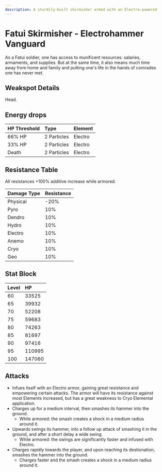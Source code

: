 ```yaml
---
description: A sturdily-built skirmisher armed with an Electro-powered war-hammer..
---
```


# Fatui Skirmisher - Electrohammer Vanguard

As a Fatui soldier, one has access to munificent resources: salaries, armaments, and supplies. But at the same time, it also means much time away from home and family and putting one's life in the hands of comrades one has never met.

## Weakspot Details

Head.

## Energy drops

| HP Threshold | Type        | Element |
| :----------- | :---------- | :------ |
| 66% HP       | 2 Particles | Electro |
| 33% HP       | 2 Particles | Electro |
| Death        | 2 Particles | Electro |

## Resistance Table

All resistances +100% additive increase while armored.

| Damage Type | Resistance |
| :---------- | :--------- |
| Physical    | -20%       |
| Pyro        | 10%        |
| Dendro      | 10%        |
| Hydro       | 10%        |
| Electro     | 10%        |
| Anemo       | 10%        |
| Cryo        | 10%        |
| Geo         | 10%        |

## Stat Block

| Level | HP     |
| :---- | :----- |
| 60    | 33525  |
| 65    | 39932  |
| 70    | 52208  |
| 75    | 59683  |
| 80    | 74263  |
| 85    | 81697  |
| 90    | 97416  |
| 95    | 110995 |
| 100   | 147060 |

## Attacks

* Infues itself with an Electro armor, gaining great resistance and empowering certain attacks. The armor will have its resistance against most Elements increased, but has a great weakness to Cryo Elemental application.
* Charges up for a medium interval, then smashes its hammer into the ground.
  * While armored: the smash creates a shock in a medium radius around it.
* Upwards swings its hammer, into a follow up attack of smashing it in the ground, and after a short delay a wide swing.
  * While armored: the swings are significantly faster and infused with Electro.
* Charges rapidly towards the player, and upon reaching its destionation, smashes the hammer into the ground.
  * Charges faster and the smash creates a shock in a medium radius around it.
